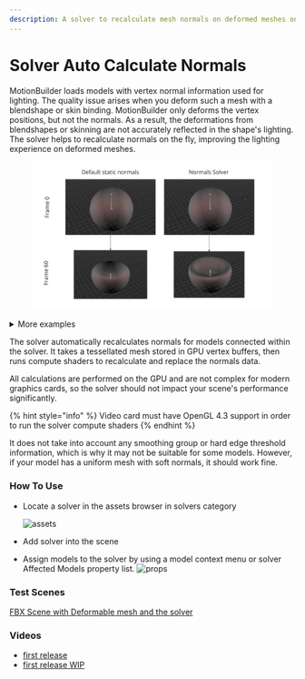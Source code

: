 ```yaml
---
description: A solver to recalculate mesh normals on deformed meshes on fly
---
```


# Solver Auto Calculate Normals

MotionBuilder loads models with vertex normal information used for lighting. The quality issue arises when you deform such a mesh with a blendshape or skin binding. MotionBuilder only deforms the vertex positions, but not the normals. As a result, the deformations from blendshapes or skinning are not accurately reflected in the shape's lighting. The solver helps to recalculate normals on the fly, improving the lighting experience on deformed meshes.

<figure><img src="../../.gitbook/assets/image (3).png" alt=""><figcaption></figcaption></figure>

<details>

<summary>More examples</summary>

![](<../../.gitbook/assets/image (1) (1) (1).png>)

![](<../../.gitbook/assets/normals\_solver\_01 (1).jpg>)

![](../../.gitbook/assets/normals\_solver\_02.jpg)

![](../../.gitbook/assets/normals\_solver\_03.jpg)

</details>

The solver automatically recalculates normals for models connected within the solver. It takes a tessellated mesh stored in GPU vertex buffers, then runs compute shaders to recalculate and replace the normals data.

All calculations are performed on the GPU and are not complex for modern graphics cards, so the solver should not impact your scene's performance significantly.

{% hint style="info" %}
Video card must have OpenGL 4.3 support in order to run the solver compute shaders
{% endhint %}

It does not take into account any smoothing group or hard edge threshold information, which is why it may not be suitable for some models. However, if your model has a uniform mesh with soft normals, it should work fine.

### How To Use

*   Locate a solver in the assets browser in solvers category

    ![assets](../../Plugins/solver\_normals\_assets.jpg)
* Add solver into the scene
* Assign models to the solver by using a model context menu or solver Affected Models property list. ![props](../../Plugins/solver\_normals\_props.jpg)

### Test Scenes

[FBX Scene with Deformable mesh and the solver](../../../MB\_Scenes/solver\_CalculateNormals.fbx)

### Videos

* [first release](https://youtu.be/QYUpd1u6O\_o?si=WzmfQbCdII8WR1oB)
* [first release WIP](https://youtu.be/YFLuMV-uGR8?si=pcvfAaf7Vm51x6vB)
